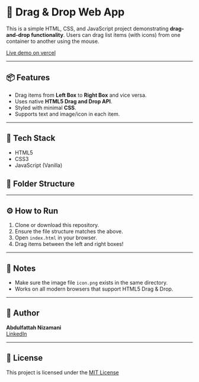 # 🚀 Drag & Drop Web App

This is a simple HTML, CSS, and JavaScript project demonstrating **drag-and-drop functionality**. Users can drag list items (with icons) from one container to another using the mouse.

[Live demo on vercel](https://drag-drop-app-nine.vercel.app/)

---

## 📦 Features

- Drag items from **Left Box** to **Right Box** and vice versa.
- Uses native **HTML5 Drag and Drop API**.
- Styled with minimal **CSS**.
- Supports text and image/icon in each item.

---

## 🧰 Tech Stack

- HTML5
- CSS3
- JavaScript (Vanilla)



## 📂 Folder Structure


---

## ⚙️ How to Run

1. Clone or download this repository.
2. Ensure the file structure matches the above.
3. Open `index.html` in your browser.
4. Drag items between the left and right boxes!

---

## 📌 Notes

- Make sure the image file `icon.png` exists in the same directory.
- Works on all modern browsers that support HTML5 Drag & Drop.

---

## 👤 Author

**Abdulfattah Nizamani**  
[LinkedIn](https://www.linkedin.com/in/your-link)

---

## 📄 License

This project is licensed under the [MIT License](https://choosealicense.com/licenses/mit/)
